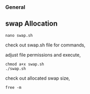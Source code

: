 ### General
## swap Allocation
```
nano swap.sh
```
check out swap.sh file for commands,

adjust file permissions and execute, 
```
chmod a+x swap.sh
./swap.sh
```
check out allocated swap size,
```
free -m
```
